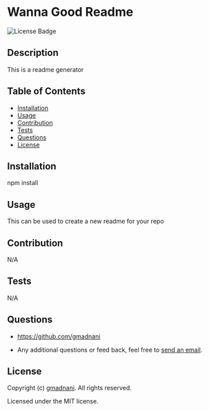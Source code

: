 # Wanna Good Readme

![License Badge](https://img.shields.io/github/license/gmadnani/wanna_good_readme)

## Description
    
This is a readme generator

## Table of Contents

* [Installation](#installation)
* [Usage](#usage)
* [Contribution](#contribution)
* [Tests](#tests)
* [Questions](#questions)
* [License](#license)

## Installation
npm install

## Usage
This can be used to create a new readme for your repo

## Contribution
N/A

## Tests
N/A

## Questions
* https://github.com/gmadnani

* Any additional questions or feed back, feel free to [send an email](mailto:girishmadnani05@gmail.com). 
## License
Copyright (c) [gmadnani](https://github.com/gmadnani). All rights reserved.

Licensed under the MIT license.